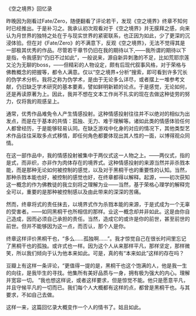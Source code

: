 《空之境界》回忆录

昨晚因为刚看过Fate/Zero，随便翻看了评论若干，发现《空之境界》终章不知何时已经推出。于是补习之。我承认初次观看对于《空之境界》并无膜拜之感，向来认为月世界的独特之处在于与现实世界的紧密联系，也正因为如此，少了更深的沉浸体验。但在对《Fate/Zero》的不满意下，反观《空之境界》，无法不觉得其是一部极其优秀的作品。尽管若干章节仍旧在我的期待以下,——我所谓的期待以下是指，令我感到“仍旧不过如此”，一般说来，源自新异刺激的不足，比如荒耶宗莲又沦为无聊的boss，——但精彩的人物设定，颇有后现代叙事风格，对于荣格与佛教概念的把握等，都令人满意。仅以“空之境界+分析”搜索，即可看到许多冗长的伪学术分析。我将之称为伪学术，是由于无论多么详尽，或者摆上一堆参考文献，仍旧缺乏学术研究的基本要素，譬如鲜明新颖的论点。于是感觉，无论如何，还是再读原著为上。因此，我并不想在文本工作尚不扎实的现在去做这种徒劳的努力，仅将我的观感呈上。

通常，优秀作品难免令人产生情感投射。这种情感投射往往并不以绝对的相似为出发点，而是在于基本的共情：孤独、无力、难于理解等。诸如此类的情感体验任何人都曾经历，于是能够轻易认同。在缺乏游戏中化身的对应的情况下，其他类型艺术作品往往采取多点式移情，即任何角色都要体现出其人性的一面，以博得观众同情。

在这一部作品中，我的情感投射被集中于两仪式这一人物之上。——两仪式，指的是式，而非织，亦非作为肉体存在的境界式。这种情感投射的来源当然并非杀戮本能，而是那种无论如何被控制的感觉，以及对于黑桐干也的重要性的认知。当然，那种杀戮本能也好，被控制的感觉也好，在终章都得以解释。起源，——初次获知这一概念的作为佛教徒的我立刻将之理解为业——当然，基于荣格心理学的解释完全可以，重要的是那种被控制感以及由此带来的深深的苦痛。

然而，终章将式的责任抹去，以境界式作为杀戮本能的来源，于是式成为一个无辜的受害者。——如同黑桐干也所相信的那样。业这一概念却并非如此。这是由你自己造成，因而必须自己承担的责任。当然，造成它的或许是你的前世，甚至前世的前世。但并不能够因为这一点，而否认，那个人是你。

终章这样评价黑桐干也，“多么……孤独啊……”。我才惊觉自己在很长时间里忘记了黑桐干也的孤独。或许式也一样。因为这个人从来那样平凡，那样坚定，那样微笑，所以我们倾向于认为他本来如此。可是，真的有“本来如此”这样的存在吗？

豆瓣上有这样一条评论，“更值得一提的是，黑桐干也这个饱满的人，他是我一生的向往，是我毕生的寻找。他集所有美好品质与一身，拥有极为强大的内心。理解并宽容一切。 ”我也想这样说，或者这样要求，但是惊觉不能。他只是愿意平凡，并且守候平凡的一切而已。我们每个人大概都有这样的点，都曾是黑桐干也。与其要求，不如自己去做。


这样一来，这篇回忆录大概变作一个人的情书了。姑且如此。